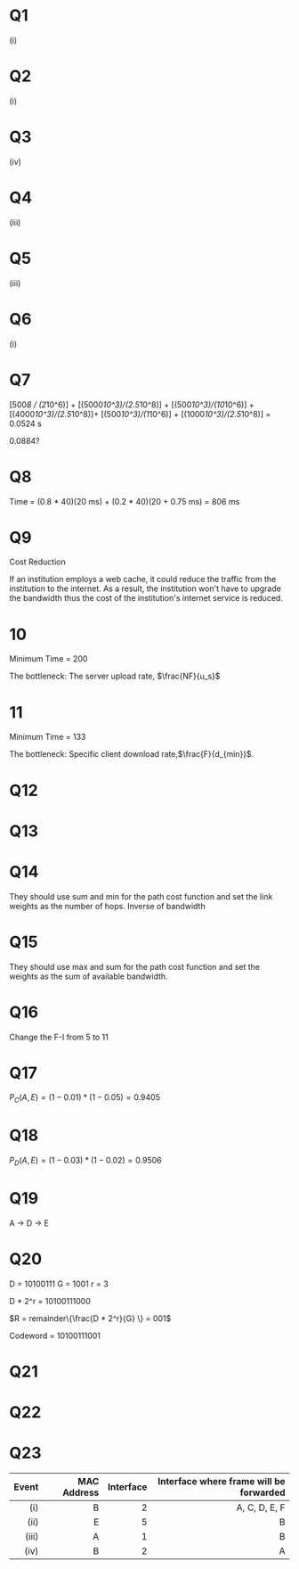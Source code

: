# Q1

(i)

# Q2

(i)

# Q3

(iv)

# Q4

(iii)

# Q5

(iii)

# Q6
(i)

# Q7

[500*8 / (2*10^6)] + [(5000*10^3)/(2.5*10^8)] + [(500*10^3)/(10*10^6)] + [(4000*10^3)/(2.5*10^8)]+ [(500*10^3)/(1*10^6)] + [(1000*10^3)/(2.5*10^8)] = 0.0524 s

0.0884?

# Q8

Time = (0.8 * 40)(20 ms) + (0.2 * 40)(20 + 0.75 ms) = 806 ms

# Q9
Cost Reduction

If an institution employs a web cache, it could reduce the traffic from the institution to the internet. As a result, the institution won't have to upgrade the bandwidth thus the cost of the institution's internet service is reduced.

# 10

Minimum Time = 200

The bottleneck: The server upload rate, $\frac{NF}{u_s}$


# 11

Minimum Time = 133

The bottleneck: Specific client download rate,$\frac{F}{d_{min}}$.

# Q12



# Q13



# Q14

They should use sum and min for the path cost function and set the link weights as the number of hops. Inverse of bandwidth

# Q15

They should use max and sum for the path cost function and set the weights as the sum of available bandwidth.

# Q16

Change the F-I from 5 to 11

# Q17

$P_C(A, E) = (1 - 0.01) * (1 - 0.05) = 0.9405$

# Q18

$P_D(A, E) = (1 - 0.03) * (1 - 0.02) = 0.9506$

# Q19

A -> D -> E

# Q20

D = 10100111
G = 1001
r = 3

D * 2^r = 10100111000

$R = remainder\{\frac{D * 2^r}{G} \} = 001$

Codeword = 10100111001

# Q21


# Q22


# Q23
| Event | MAC Address | Interface | Interface where frame will be forwarded |
| ----: | ---:|----:|----:|
| (i) | B | 2 | A, C, D, E, F
| (ii) | E | 5 | B
| (iii) | A | 1 | B
| (iv) | B | 2 | A

